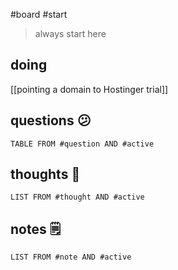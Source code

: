 #board #start
> always start here

## doing

[[pointing a domain to Hostinger trial]]

## questions 😕
```dataview
TABLE FROM #question AND #active
```

## thoughts 🤔
```dataview
LIST FROM #thought AND #active
```
## notes 🗒
```dataview
LIST FROM #note AND #active
```
